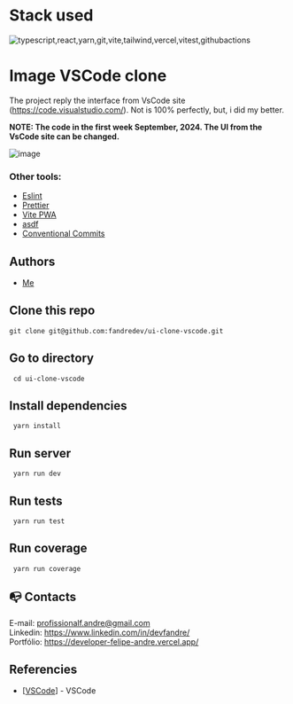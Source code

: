 # Stack used

<img src="https://skillicons.dev/icons?i=typescript,react,yarn,git,vite,tailwind,vercel,vitest,githubactions&theme=dark" alt="typescript,react,yarn,git,vite,tailwind,vercel,vitest,githubactions" />

# Image VSCode clone

The project reply the interface from VsCode site (https://code.visualstudio.com/). Not is 100% perfectly, but, i did my better.

**NOTE: The code in the first week September, 2024. The UI from the VsCode site can be changed.**

![image](https://github.com/user-attachments/assets/019546b7-2414-48b9-8fab-17c0617c64de)

### Other tools:

- [Eslint](https://eslint.org/)
- [Prettier](https://prettier.io/)
- [Vite PWA](https://vite-pwa-org.netlify.app/)
- [asdf](https://asdf-vm.com/)
- [Conventional Commits](https://www.conventionalcommits.org/en/v1.0.0/)

## Authors

- [Me](https://www.linkedin.com/in/devfandre/)

## Clone this repo

```
git clone git@github.com:fandredev/ui-clone-vscode.git
```

## Go to directory

```
 cd ui-clone-vscode
```

## Install dependencies

```
 yarn install
```

## Run server

```
 yarn run dev
```

## Run tests

```
 yarn run test
```

## Run coverage

```
 yarn run coverage
```

## :mailbox_with_no_mail: Contacts

E-mail: profissionalf.andre@gmail.com<br>
Linkedin: https://www.linkedin.com/in/devfandre/<br>
Portfólio: https://developer-felipe-andre.vercel.app/

## Referencies

- [[VSCode](https://code.visualstudio.com/)] - VSCode
